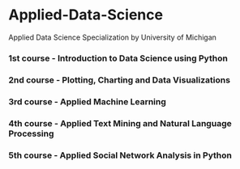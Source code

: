 # Applied-Data-Science
Applied Data Science Specialization by University of Michigan

### 1st course - Introduction to Data Science using Python

### 2nd course - Plotting, Charting and Data Visualizations

### 3rd course - Applied Machine Learning

### 4th course - Applied Text Mining and Natural Language Processing

### 5th course - Applied Social Network Analysis in Python
